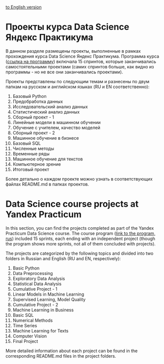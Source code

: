[to English version](#english)

# Проекты курса Data Science Яндекс Практикума

В данном разделе размещены проекты, выполненные в рамках прохождения курса Data Science Яндекс Практикума.
Программа курса  ([ссылка на программу](https://code.s3.yandex.net/data-scientist/%D1%81%D0%B8%D0%BB%D0%BB%D0%B0%D0%B1%D1%83%D1%81/131120_Syllabus_%D0%A1%D0%BF%D0%B5%D1%86%D0%B8%D0%B0%D0%BB%D0%B8%D1%81%D1%82_%D0%BF%D0%BE_Data_Science.pdf)) включала 15 спринтов, которые заканчивались самостоятельными проектами (самих спринтов больше, как видно из программы - но не все они заканчивались проектами).

Проекты представлены по следующим темам и разнесены по двум папкам на русском и английском языках (RU и EN соответственно):

1. Базовый Python
2. Предобработка данных
3. Исследовательский анализ данных
4. Статистический анализ данных
5. Сборный проект - 1
6. Линейные модели в машинном обучении
7. Обучение с учителем, качество моделей
8. Сборный проект - 2
9. Машинное обучение в бизнесе
10. Базовый SQL
11. Численные методы
12. Временные ряды
13. Машинное обучение для текстов
14. Компьютерное зрение
15. Итоговый проект

Более детально о каждом проекте можно узнать в соответствующих файлах README.md в папках проектов.

<h1 id="english">Data Science course projects at Yandex Practicum</h1>

In this section, you can find the projects completed as part of the Yandex Practicum Data Science course. The course program ([link to the program, rus](https://code.s3.yandex.net/data-scientist/%D1%81%D0%B8%D0%BB%D0%BB%D0%B0%D0%B1%D1%83%D1%81/131120_Syllabus_%D0%A1%D0%BF%D0%B5%D1%86%D0%B8%D0%B0%D0%BB%D0%B8%D1%81%D1%82_%D0%BF%D0%BE_Data_Science.pdf)) included 15 sprints, each ending with an independent project (though the program shows more sprints, not all of them concluded with projects).

The projects are categorized by the following topics and divided into two folders in Russian and English (RU and EN, respectively):

1. Basic Python
2. Data Preprocessing
3. Exploratory Data Analysis
4. Statistical Data Analysis
5. Cumulative Project - 1
6. Linear Models in Machine Learning
7. Supervised Learning, Model Quality
8. Cumulative Project - 2
9. Machine Learning in Business
10. Basic SQL
11. Numerical Methods
12. Time Series
13. Machine Learning for Texts
14. Computer Vision
15. Final Project

More detailed information about each project can be found in the corresponding README.md files in the project folders.